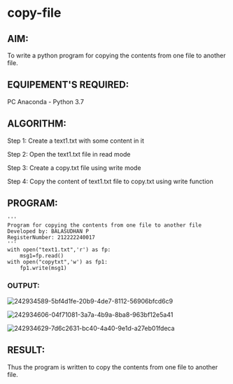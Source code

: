 # copy-file
## AIM:
To write a python program for copying the contents from one file to another file.
## EQUIPEMENT'S REQUIRED: 
PC
Anaconda - Python 3.7
## ALGORITHM: 
Step 1:
Create a text1.txt with some content in it

Step 2:
Open the text1.txt file in read mode

Step 3:
Create a copy.txt file using write mode

Step 4:
Copy the content of text1.txt file to copy.txt using write function

## PROGRAM:
```
''' 
Program for copying the contents from one file to another file
Developed by: BALASUDHAN P
RegisterNumber: 212222240017
'''
with open("text1.txt",'r') as fp:
    msg1=fp.read()
with open("copytxt",'w') as fp1:
    fp1.write(msg1)
```
### OUTPUT:

![242934589-5bf4d1fe-20b9-4de7-8112-56906bfcd6c9](https://github.com/BALASUDHAN18/copy-file/assets/118807740/845b214a-be54-426b-8d5c-afeba9ab7fb7)

![242934606-04f71081-3a7a-4b9a-8ba8-963bf12e5a41](https://github.com/BALASUDHAN18/copy-file/assets/118807740/9174149c-4bb2-43df-977d-291983cf8a62)

![242934629-7d6c2631-bc40-4a40-9e1d-a27eb01fdeca](https://github.com/BALASUDHAN18/copy-file/assets/118807740/d80e69dd-1938-4883-a51e-9053bdf7bd03)

## RESULT:
Thus the program is written to copy the contents from one file to another file.
